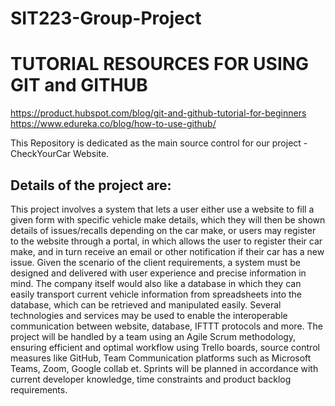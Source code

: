 # SIT223-Group-Project

# TUTORIAL RESOURCES FOR USING GIT and GITHUB ##
https://product.hubspot.com/blog/git-and-github-tutorial-for-beginners
https://www.edureka.co/blog/how-to-use-github/

This Repository is dedicated as the main source control for our project - CheckYourCar Website.

## Details of the project are:

This project involves a system that lets a user either use a website to fill a given form with specific vehicle make details, which they will then be shown details of issues/recalls depending on the car make, or users may register to the website through a portal, in which allows the user to register their car make, and in turn receive an email or other notification if their car has a new issue. Given the scenario of the client requirements, a system must be designed and delivered with user experience and precise information in mind.
The company itself would also like a database in which they can easily transport current vehicle information from spreadsheets into the database, which can be retrieved and manipulated easily.
Several technologies and services may be used to enable the interoperable communication between website, database, IFTTT protocols and more.
The project will be handled by a team using an Agile Scrum methodology, ensuring efficient and optimal workflow using Trello boards, source control measures like GitHub, Team Communication platforms such as Microsoft Teams, Zoom, Google collab et. Sprints will be planned in accordance with current developer knowledge, time constraints and product backlog requirements.
